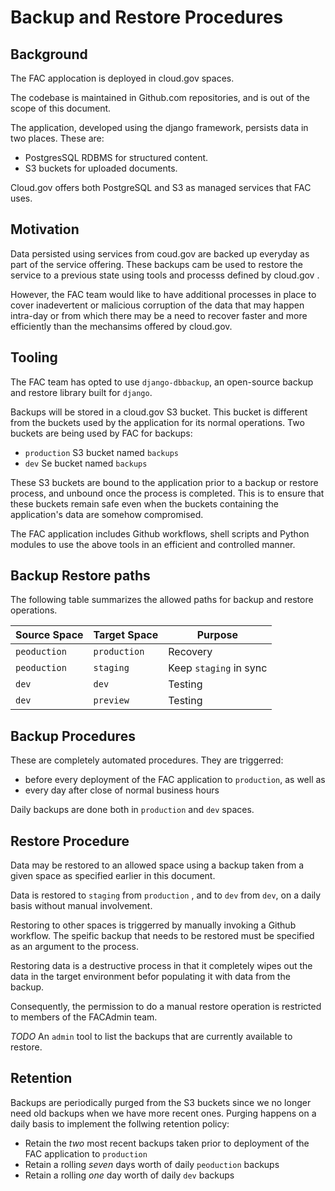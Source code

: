 # Backup and Restore Procedures

## Background

The FAC applocation is deployed in cloud.gov spaces.

The codebase is maintained in Github.com repositories, and is out of the scope of this document.

The application, developed using the django framework, persists data in two places. These are:

- PostgresSQL RDBMS for structured content.
- S3 buckets for uploaded documents.

Cloud.gov offers both PostgreSQL and S3 as managed services that FAC uses.

## Motivation

Data persisted using services from coud.gov are backed up everyday as part of the service offering. These backups cam be used to restore the service to a previous state using tools and processs defined by cloud.gov .

However, the FAC team would like to have additional processes in place to cover inadevertent or malicious corruption of the data that may happen intra-day or from which there may be a need to recover faster and more efficiently than the mechansims offered by cloud.gov.

## Tooling

The FAC team has opted to use `django-dbbackup`, an open-source backup and restore library built for `django`.

Backups will be stored in a cloud.gov S3 bucket. This bucket is different from the buckets used by the application for its normal operations. Two buckets are being used by FAC for backups:

- `production` S3 bucket named `backups`
- `dev` Se bucket named `backups`

These S3 buckets are bound to the application prior to a backup or restore process, and unbound once the process is completed. This is to ensure that these buckets remain safe even when the buckets containing the application's data are somehow compromised.

The FAC application includes Github workflows, shell scripts and Python modules to use the above tools in an efficient and controlled manner.

## Backup Restore paths

The following table summarizes the allowed paths for backup and restore operations.

|Source Space| Target Space| Purpose |
|---|---|---|
|`peoduction`|`production`|Recovery|
|`peoduction`|`staging`|Keep  `staging` in sync|
|`dev`|`dev`|Testing|
|`dev`|`preview`|Testing|

## Backup Procedures

These are completely automated procedures. They are triggerred:

- before every deployment of the FAC application to `production`, as well as
- every day after close of normal business hours

Daily backups are done both in `production` and `dev` spaces.

## Restore Procedure

Data may be restored to an allowed space using a backup taken from a given space as specified earlier in this document.

Data is restored to `staging` from `production` , and to `dev` from `dev`, on a daily basis without manual involvement.

Restoring to other spaces is triggerred by manually invoking a Github workflow. The speific backup that needs to be restored must be specified as an argument to the process.

Restoring data is a destructive process in that it completely wipes out the data in the target environment befor populating it with data from the backup.

Consequently, the permission to do a manual restore  operation is restricted to members of the FACAdmin team.

*TODO* An `admin` tool to list the backups that are currently available to restore.

## Retention

Backups are periodically purged from the S3 buckets since we no longer need old backups when we have more recent ones. Purging happens on a daily basis to implement the follwing retention policy:

- Retain the *two* most recent backups taken prior to deployment of the FAC application to `production`
- Retain a rolling *seven* days worth of daily `peoduction` backups
- Retain a rolling *one* day worth of daily `dev` backups
